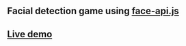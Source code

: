 ## Facial detection game using [face-api.js](https://github.com/justadudewhohacks/face-api.js)

## [Live demo](https://distracted-babbage-33c326.netlify.app/)
